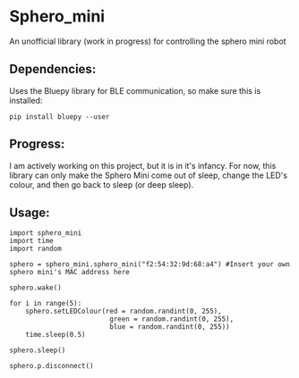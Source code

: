 # Sphero_mini
An unofficial library (work in progress) for controlling the sphero mini robot

## Dependencies:
Uses the Bluepy library for BLE communication, so make sure this is installed:

    pip install bluepy --user
    
## Progress:
I am actively working on this project, but it is in it's infancy. For now, this library can only make the Sphero Mini come out of sleep, change the LED's colour, and then go back to sleep (or deep sleep).

## Usage:
    import sphero_mini
    import time
    import random

    sphero = sphero_mini.sphero_mini("f2:54:32:9d:68:a4") #Insert your own sphero mini's MAC address here

    sphero.wake()

    for i in range(5):
        sphero.setLEDColour(red = random.randint(0, 255),
                             green = random.randint(0, 255),
                             blue = random.randint(0, 255))
        time.sleep(0.5)

    sphero.sleep()

    sphero.p.disconnect()
